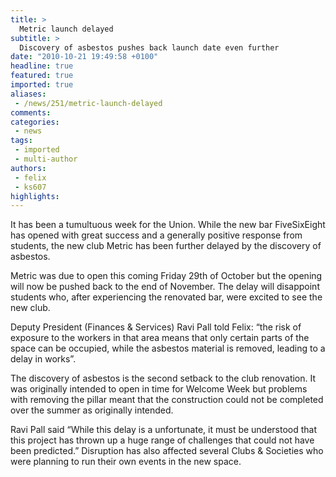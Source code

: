 ```yaml
---
title: >
  Metric launch delayed
subtitle: >
  Discovery of asbestos pushes back launch date even further
date: "2010-10-21 19:49:58 +0100"
headline: true
featured: true
imported: true
aliases:
 - /news/251/metric-launch-delayed
comments:
categories:
 - news
tags:
 - imported
 - multi-author
authors:
 - felix
 - ks607
highlights:
---
```


It has been a tumultuous week for the Union. While the new bar FiveSixEight has opened with great success and a generally positive response from students, the new club Metric has been further delayed by the discovery of asbestos.

Metric was due to open this coming Friday 29th of October but the opening will now be pushed back to the end of November. The delay will disappoint students who, after experiencing the renovated bar, were excited to see the new club.

Deputy President (Finances & Services) Ravi Pall told Felix: “the risk of exposure to the workers in that area means that only certain parts of the space can be occupied, while the asbestos material is removed, leading to a delay in works”.

The discovery of asbestos is the second setback to the club renovation. It was originally intended to open in time for Welcome Week but problems with removing the pillar meant that the construction could not be completed over the summer as originally intended.

Ravi Pall said “While this delay is a unfortunate, it must be understood that this project has thrown up a huge range of challenges that could not have been predicted.” Disruption has also affected several Clubs & Societies who were planning to run their own events in the new space.
